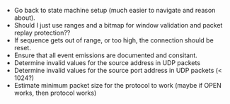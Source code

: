
* Go back to state machine setup (much easier to navigate and reason about).
* Should I just use ranges and a bitmap for window validation and packet replay protection??
* If sequence gets out of range, or too high, the connection should be reset.
* Ensure that all event emissions are documented and consitant.
* Determine invalid values for the source address in UDP packets
* Determine invalid values for the source port address in UDP packets (&lt; 1024?)
* Estimate minimum packet size for the protocol to work (maybe if OPEN works, then protocol works)

